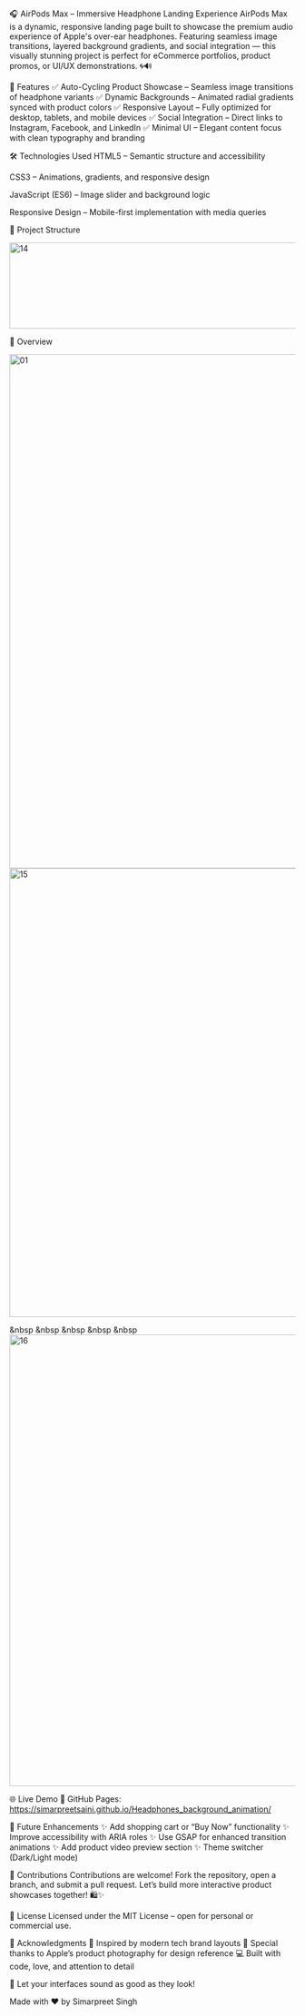 🎧 AirPods Max – Immersive Headphone Landing Experience
AirPods Max is a dynamic, responsive landing page built to showcase the premium audio experience of Apple's over-ear headphones. Featuring seamless image transitions, layered background gradients, and social integration — this visually stunning project is perfect for eCommerce portfolios, product promos, or UI/UX demonstrations. 🌀🔊

🚀 Features
✅ Auto-Cycling Product Showcase – Seamless image transitions of headphone variants
✅ Dynamic Backgrounds – Animated radial gradients synced with product colors
✅ Responsive Layout – Fully optimized for desktop, tablets, and mobile devices
✅ Social Integration – Direct links to Instagram, Facebook, and LinkedIn
✅ Minimal UI – Elegant content focus with clean typography and branding

🛠️ Technologies Used
HTML5 – Semantic structure and accessibility

CSS3 – Animations, gradients, and responsive design

JavaScript (ES6) – Image slider and background logic

Responsive Design – Mobile-first implementation with media queries

📂 Project Structure

<img width="915" height="152" alt="14" src="https://github.com/user-attachments/assets/41e17d1b-43e7-4d96-95cf-78572763ef39" />

📸 Overview

<img width="1883" height="906" alt="01" src="https://github.com/user-attachments/assets/f9efa125-9125-46cf-8b6a-7a6aca59b3e5" />


<img width="581" height="791" alt="15" src="https://github.com/user-attachments/assets/999af7cc-3537-4cb3-ae40-b6df1df5763b" />

&nbsp &nbsp &nbsp &nbsp &nbsp
<img width="583" height="796" alt="16" src="https://github.com/user-attachments/assets/2df94d22-43e7-4787-84ef-98bda00f2827" />





🌐 Live Demo
🔗 GitHub Pages: https://simarpreetsaini.github.io/Headphones_background_animation/

🔮 Future Enhancements
✨ Add shopping cart or “Buy Now” functionality
✨ Improve accessibility with ARIA roles
✨ Use GSAP for enhanced transition animations
✨ Add product video preview section
✨ Theme switcher (Dark/Light mode)

🤝 Contributions
Contributions are welcome! Fork the repository, open a branch, and submit a pull request. Let’s build more interactive product showcases together! 🛍️✨

📜 License
Licensed under the MIT License – open for personal or commercial use.

🙌 Acknowledgments
🎨 Inspired by modern tech brand layouts
🔗 Special thanks to Apple’s product photography for design reference
💻 Built with code, love, and attention to detail

🎯 Let your interfaces sound as good as they look!

Made with ❤️ by Simarpreet Singh
